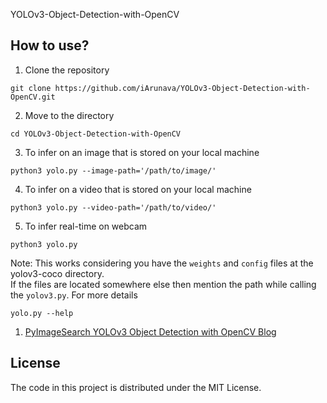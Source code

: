  YOLOv3-Object-Detection-with-OpenCV



## How to use?

1) Clone the repository

```
git clone https://github.com/iArunava/YOLOv3-Object-Detection-with-OpenCV.git
```

2) Move to the directory
```
cd YOLOv3-Object-Detection-with-OpenCV
```

3) To infer on an image that is stored on your local machine
```
python3 yolo.py --image-path='/path/to/image/'
```
4) To infer on a video that is stored on your local machine
```
python3 yolo.py --video-path='/path/to/video/'
```
5) To infer real-time on webcam
```
python3 yolo.py
```

Note: This works considering you have the `weights` and `config` files at the yolov3-coco directory.
<br/>
If the files are located somewhere else then mention the path while calling the `yolov3.py`. For more details
```
yolo.py --help
```



1) [PyImageSearch YOLOv3 Object Detection with OpenCV Blog](https://www.pyimagesearch.com/2018/11/12/yolo-object-detection-with-opencv/)

## License

The code in this project is distributed under the MIT License.
